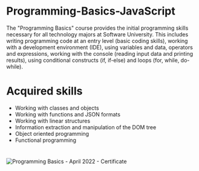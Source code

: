 # Programming-Basics-JavaScript
The "Programming Basics" course provides the initial programming skills necessary for all technology majors at Software University. This includes writing programming code at an entry level (basic coding skills), working with a development environment (IDE), using variables and data, operators and expressions, working with the console (reading input data and printing results), using conditional constructs (if, if-else) and loops (for, while, do-while).
# Acquired skills
- Working with classes and objects
- Working with functions and JSON formats
- Working with linear structures
- Information extraction and manipulation of the DOM tree
- Object oriented programming
- Functional programming
#
![Programming Basics - April 2022 - Certificate](https://github.com/Lalutoww/Programming-Basics-JS/assets/47317818/60fe6bab-3d45-4701-9018-8af2bfa54d0d)

